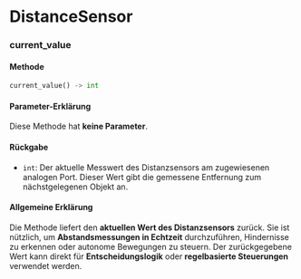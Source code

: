 # DistanceSensor



### current_value

#### Methode

```python
current_value() -> int
```

#### Parameter-Erklärung

Diese Methode hat **keine Parameter**.

#### Rückgabe

- `int`:
   Der aktuelle Messwert des Distanzsensors am zugewiesenen analogen Port.
   Dieser Wert gibt die gemessene Entfernung zum nächstgelegenen Objekt an.

#### Allgemeine Erklärung

Die Methode liefert den **aktuellen Wert des Distanzsensors** zurück.
 Sie ist nützlich, um **Abstandsmessungen in Echtzeit** durchzuführen, Hindernisse zu erkennen oder autonome Bewegungen zu steuern.
 Der zurückgegebene Wert kann direkt für **Entscheidungslogik** oder **regelbasierte Steuerungen** verwendet werden.